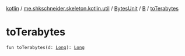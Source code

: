 [kotlin](../../../index.md) / [me.shkschneider.skeleton.kotlin.util](../../index.md) / [BytesUnit](../index.md) / [B](index.md) / [toTerabytes](./to-terabytes.md)

# toTerabytes

`fun toTerabytes(d: `[`Long`](https://kotlinlang.org/api/latest/jvm/stdlib/kotlin/-long/index.html)`): `[`Long`](https://kotlinlang.org/api/latest/jvm/stdlib/kotlin/-long/index.html)